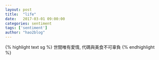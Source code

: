 ```yaml
---
layout: post
title:  "life"
date:   2017-03-01 09:00:00
categories: sentiment
tags: ['sentiment']
author: "hao2blog"
---
```

{% highlight text sg %}
世間唯有愛情, 代碼與美食不可辜負
{% endhighlight %}
